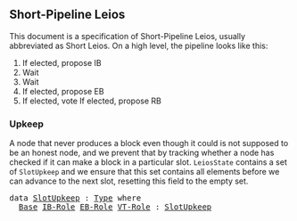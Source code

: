 ## Short-Pipeline Leios

<!--
<pre class="Agda"><a id="39" class="Symbol">{-#</a> <a id="43" class="Keyword">OPTIONS</a> <a id="51" class="Pragma">--safe</a> <a id="58" class="Symbol">#-}</a>
<a id="62" class="Keyword">open</a> <a id="67" class="Keyword">import</a> <a id="74" href="Leios.Prelude.html" class="Module">Leios.Prelude</a> <a id="88" class="Keyword">hiding</a> <a id="95" class="Symbol">(</a><a id="96" href="Function.Base.html#704" class="Function">id</a><a id="98" class="Symbol">)</a>
<a id="100" class="Keyword">open</a> <a id="105" class="Keyword">import</a> <a id="112" href="Leios.FFD.html" class="Module">Leios.FFD</a>
<a id="122" class="Keyword">open</a> <a id="127" class="Keyword">import</a> <a id="134" href="Leios.SpecStructure.html" class="Module">Leios.SpecStructure</a>
<a id="154" class="Keyword">open</a> <a id="159" class="Keyword">import</a> <a id="166" href="Data.Fin.Patterns.html" class="Module">Data.Fin.Patterns</a>
<a id="184" class="Keyword">open</a> <a id="189" class="Keyword">import</a> <a id="196" href="Class.ToBool.html" class="Module">Class.ToBool</a>

<a id="210" class="Keyword">open</a> <a id="215" class="Keyword">import</a> <a id="222" href="Tactic.Defaults.html" class="Module">Tactic.Defaults</a>
<a id="238" class="Keyword">open</a> <a id="243" class="Keyword">import</a> <a id="250" href="Tactic.Derive.DecEq.html" class="Module">Tactic.Derive.DecEq</a>

<a id="271" class="Keyword">module</a> <a id="278" href="Leios.Short.html" class="Module">Leios.Short</a> <a id="290" class="Symbol">(</a><a id="291" href="Leios.Short.html#291" class="Bound">⋯</a> <a id="293" class="Symbol">:</a> <a id="295" href="Leios.SpecStructure.html#286" class="Record">SpecStructure</a> <a id="309" class="Number">1</a><a id="310" class="Symbol">)</a>
  <a id="314" class="Symbol">(</a><a id="315" class="Keyword">let</a> <a id="319" class="Keyword">open</a> <a id="324" href="Leios.SpecStructure.html#286" class="Module">SpecStructure</a> <a id="338" href="Leios.Short.html#291" class="Bound">⋯</a> <a id="340" class="Keyword">renaming</a> <a id="349" class="Symbol">(</a><a id="350" href="Leios.Voting.html#203" class="Function">isVoteCertified</a> <a id="366" class="Symbol">to</a> <a id="369" class="Function">isVoteCertified&#39;</a><a id="385" class="Symbol">))</a> <a id="388" class="Keyword">where</a>
</pre>-->

This document is a specification of Short-Pipeline Leios, usually
abbreviated as Short Leios. On a high level, the pipeline looks like this:

1. If elected, propose IB
2. Wait
3. Wait
4. If elected, propose EB
5. If elected, vote
   If elected, propose RB

### Upkeep

A node that never produces a block even though it could is not
supposed to be an honest node, and we prevent that by tracking whether
a node has checked if it can make a block in a particular slot.
`LeiosState` contains a set of `SlotUpkeep` and we ensure that this
set contains all elements before we can advance to the next slot,
resetting this field to the empty set.

<pre class="Agda"><a id="1052" class="Keyword">data</a> <a id="SlotUpkeep"></a><a id="1057" href="Leios.Short.html#1057" class="Datatype">SlotUpkeep</a> <a id="1068" class="Symbol">:</a> <a id="1070" href="Agda.Primitive.html#388" class="Primitive">Type</a> <a id="1075" class="Keyword">where</a>
  <a id="SlotUpkeep.Base"></a><a id="1083" href="Leios.Short.html#1083" class="InductiveConstructor">Base</a> <a id="SlotUpkeep.IB-Role"></a><a id="1088" href="Leios.Short.html#1088" class="InductiveConstructor">IB-Role</a> <a id="SlotUpkeep.EB-Role"></a><a id="1096" href="Leios.Short.html#1096" class="InductiveConstructor">EB-Role</a> <a id="SlotUpkeep.VT-Role"></a><a id="1104" href="Leios.Short.html#1104" class="InductiveConstructor">VT-Role</a> <a id="1112" class="Symbol">:</a> <a id="1114" href="Leios.Short.html#1057" class="Datatype">SlotUpkeep</a>
</pre><!--
<pre class="Agda"><a id="1142" class="Keyword">unquoteDecl</a> <a id="DecEq-SlotUpkeep"></a><a id="1154" href="Leios.Short.html#1154" class="Function">DecEq-SlotUpkeep</a> <a id="1171" class="Symbol">=</a> <a id="1173" href="Tactic.Derive.DecEq.html#3512" class="Function">derive-DecEq</a> <a id="1186" class="Symbol">((</a><a id="1188" class="Keyword">quote</a> <a id="1194" href="Leios.Short.html#1057" class="Datatype">SlotUpkeep</a> <a id="1205" href="Agda.Builtin.Sigma.html#235" class="InductiveConstructor Operator">,</a> <a id="1207" href="Leios.Short.html#1154" class="Function">DecEq-SlotUpkeep</a><a id="1223" class="Symbol">)</a> <a id="1225" href="Agda.Builtin.List.html#199" class="InductiveConstructor Operator">∷</a> <a id="1227" href="Agda.Builtin.List.html#184" class="InductiveConstructor">[]</a><a id="1229" class="Symbol">)</a>

<a id="1232" class="Keyword">open</a> <a id="1237" class="Keyword">import</a> <a id="1244" href="Leios.Protocol.html" class="Module">Leios.Protocol</a> <a id="1259" class="Symbol">(</a><a id="1260" href="Leios.Short.html#291" class="Bound">⋯</a><a id="1261" class="Symbol">)</a> <a id="1263" href="Leios.Short.html#1057" class="Datatype">SlotUpkeep</a> <a id="1274" class="Keyword">public</a>
<a id="1281" class="Keyword">open</a> <a id="1286" href="Leios.Base.html#389" class="Module">BaseAbstract</a> <a id="1299" href="Leios.SpecStructure.html#835" class="Field">B&#39;</a> <a id="1302" class="Keyword">using</a> <a id="1308" class="Symbol">(</a><a id="1309" href="Leios.Base.html#424" class="Field">Cert</a><a id="1313" class="Symbol">;</a> <a id="1315" href="Leios.Base.html#490" class="Field">V-chkCerts</a><a id="1325" class="Symbol">;</a> <a id="1327" href="Leios.Base.html#444" class="Field">VTy</a><a id="1330" class="Symbol">;</a> <a id="1332" href="Leios.Base.html#463" class="Field">initSlot</a><a id="1340" class="Symbol">)</a>
<a id="1342" class="Keyword">open</a> <a id="1347" href="Leios.SpecStructure.html#1203" class="Module">FFD</a> <a id="1351" class="Keyword">hiding</a> <a id="1358" class="Symbol">(</a><a id="1359" href="Leios.FFD.html#562" class="Function Operator">_-⟦_/_⟧⇀_</a><a id="1368" class="Symbol">)</a>
<a id="1370" class="Keyword">open</a> <a id="1375" href="Leios.Blocks.html#4246" class="Module">GenFFD</a>
</pre><pre class="Agda"><a id="isVoteCertified"></a><a id="1394" href="Leios.Short.html#1394" class="Function">isVoteCertified</a> <a id="1410" class="Symbol">:</a> <a id="1412" href="Leios.Protocol.html#959" class="Record">LeiosState</a> <a id="1423" class="Symbol">→</a> <a id="1425" href="Leios.Blocks.html#2804" class="Function">EndorserBlock</a> <a id="1439" class="Symbol">→</a> <a id="1441" href="Agda.Primitive.html#388" class="Primitive">Type</a>
<a id="1446" href="Leios.Short.html#1394" class="Function">isVoteCertified</a> <a id="1462" href="Leios.Short.html#1462" class="Bound">s</a> <a id="1464" href="Leios.Short.html#1464" class="Bound">eb</a> <a id="1467" class="Symbol">=</a> <a id="1469" href="Leios.Short.html#369" class="Function">isVoteCertified&#39;</a> <a id="1486" class="Symbol">(</a><a id="1487" href="Leios.Protocol.html#1419" class="Field">LeiosState.votingState</a> <a id="1510" href="Leios.Short.html#1462" class="Bound">s</a><a id="1511" class="Symbol">)</a> <a id="1513" class="Symbol">(</a><a id="1514" href="Data.Fin.Patterns.html#399" class="InductiveConstructor">0F</a> <a id="1517" href="Agda.Builtin.Sigma.html#235" class="InductiveConstructor Operator">,</a> <a id="1519" href="Leios.Short.html#1464" class="Bound">eb</a><a id="1521" class="Symbol">)</a>
</pre><pre class="Agda"><a id="1535" class="Keyword">private</a> <a id="1543" class="Keyword">variable</a> <a id="1552" href="Leios.Short.html#1552" class="Generalizable">s</a> <a id="1554" href="Leios.Short.html#1554" class="Generalizable">s&#39;</a>   <a id="1559" class="Symbol">:</a> <a id="1561" href="Leios.Protocol.html#959" class="Record">LeiosState</a>
                 <a id="1589" href="Leios.Short.html#1589" class="Generalizable">ffds&#39;</a>  <a id="1596" class="Symbol">:</a> <a id="1598" href="Leios.FFD.html#508" class="Function">FFD.State</a>
                 <a id="1625" href="Leios.Short.html#1625" class="Generalizable">π</a>      <a id="1632" class="Symbol">:</a> <a id="1634" href="Leios.Abstract.html#245" class="Function">VrfPf</a>
                 <a id="1657" href="Leios.Short.html#1657" class="Generalizable">bs&#39;</a>    <a id="1664" class="Symbol">:</a> <a id="1666" href="Leios.Base.html#847" class="Function">B.State</a>
                 <a id="1691" href="Leios.Short.html#1691" class="Generalizable">ks</a> <a id="1694" href="Leios.Short.html#1694" class="Generalizable">ks&#39;</a> <a id="1698" class="Symbol">:</a> <a id="1700" href="Leios.KeyRegistration.html#453" class="Function">K.State</a>
                 <a id="1725" href="Leios.Short.html#1725" class="Generalizable">msgs</a>   <a id="1732" class="Symbol">:</a> <a id="1734" href="Agda.Builtin.List.html#147" class="Datatype">List</a> <a id="1739" class="Symbol">(</a><a id="1740" href="Leios.FFD.html#117" class="Field">FFDAbstract.Header</a> <a id="1759" href="Leios.Blocks.html#5294" class="Function">ffdAbstract</a> <a id="1771" href="Data.Sum.Base.html#625" class="Datatype Operator">⊎</a> <a id="1773" href="Leios.FFD.html#124" class="Field">FFDAbstract.Body</a> <a id="1790" href="Leios.Blocks.html#5294" class="Function">ffdAbstract</a><a id="1801" class="Symbol">)</a>
                 <a id="1820" href="Leios.Short.html#1820" class="Generalizable">eb</a>     <a id="1827" class="Symbol">:</a> <a id="1829" href="Leios.Blocks.html#2804" class="Function">EndorserBlock</a>
                 <a id="1860" href="Leios.Short.html#1860" class="Generalizable">rbs</a>    <a id="1867" class="Symbol">:</a> <a id="1869" href="Agda.Builtin.List.html#147" class="Datatype">List</a> <a id="1874" href="Leios.Base.html#316" class="Function">RankingBlock</a>
                 <a id="1904" href="Leios.Short.html#1904" class="Generalizable">txs</a>    <a id="1911" class="Symbol">:</a> <a id="1913" href="Agda.Builtin.List.html#147" class="Datatype">List</a> <a id="1918" href="Leios.Abstract.html#124" class="Function">Tx</a>
                 <a id="1938" href="Leios.Short.html#1938" class="Generalizable">V</a>      <a id="1945" class="Symbol">:</a> <a id="1947" href="Leios.Base.html#444" class="Function">VTy</a>
                 <a id="1968" href="Leios.Short.html#1968" class="Generalizable">SD</a>     <a id="1975" class="Symbol">:</a> <a id="1977" href="Leios.Base.html#266" class="Function">StakeDistr</a>
                 <a id="2005" href="Leios.Short.html#2005" class="Generalizable">pks</a>    <a id="2012" class="Symbol">:</a> <a id="2014" href="Agda.Builtin.List.html#147" class="Datatype">List</a> <a id="2019" href="Leios.VRF.html#480" class="Function">PubKey</a>
</pre>-->

### Block/Vote production rules

We now define the rules for block production given by the relation `_↝_`. These are split in two:

1. Positive rules, when we do need to create a block.
2. Negative rules, when we cannot create a block.

The purpose of the negative rules is to properly adjust the upkeep if
we cannot make a block.

Note that `_↝_`, starting with an empty upkeep can always make exactly
three steps corresponding to the three types of Leios specific blocks.

<pre class="Agda"><a id="2518" class="Keyword">data</a> <a id="_↝_"></a><a id="2523" href="Leios.Short.html#2523" class="Datatype Operator">_↝_</a> <a id="2527" class="Symbol">:</a> <a id="2529" href="Leios.Protocol.html#959" class="Record">LeiosState</a> <a id="2540" class="Symbol">→</a> <a id="2542" href="Leios.Protocol.html#959" class="Record">LeiosState</a> <a id="2553" class="Symbol">→</a> <a id="2555" href="Agda.Primitive.html#388" class="Primitive">Type</a> <a id="2560" class="Keyword">where</a>
</pre>#### Positive rules
<pre class="Agda">  <a id="_↝_.IB-Role"></a><a id="2600" href="Leios.Short.html#2600" class="InductiveConstructor">IB-Role</a> <a id="2608" class="Symbol">:</a> <a id="2610" class="Keyword">let</a> <a id="2614" class="Keyword">open</a> <a id="2619" href="Leios.Protocol.html#959" class="Module">LeiosState</a> <a id="2630" href="Leios.Short.html#1552" class="Generalizable">s</a> <a id="2632" class="Keyword">renaming</a> <a id="2641" class="Symbol">(</a><a id="2642" href="Leios.Protocol.html#1050" class="Field">FFDState</a> <a id="2651" class="Symbol">to</a> <a id="2654" class="Field">ffds</a><a id="2658" class="Symbol">)</a>
                <a id="2676" href="Leios.Short.html#2676" class="Bound">b</a> <a id="2678" class="Symbol">=</a> <a id="2680" href="Leios.Blocks.html#4449" class="InductiveConstructor">ibBody</a> <a id="2687" class="Symbol">(</a><a id="2688" class="Keyword">record</a> <a id="2695" class="Symbol">{</a> <a id="2697" href="Leios.Blocks.html#1083" class="Field">txs</a> <a id="2701" class="Symbol">=</a> <a id="2703" href="Leios.Protocol.html#1112" class="Function">ToPropose</a> <a id="2713" class="Symbol">})</a>
                <a id="2732" href="Leios.Short.html#2732" class="Bound">h</a> <a id="2734" class="Symbol">=</a> <a id="2736" href="Leios.Blocks.html#4318" class="InductiveConstructor">ibHeader</a> <a id="2745" class="Symbol">(</a><a id="2746" href="Leios.Blocks.html#1898" class="Function">mkIBHeader</a> <a id="2757" href="Leios.Protocol.html#1260" class="Function">slot</a> <a id="2762" href="Leios.SpecStructure.html#601" class="Field">id</a> <a id="2765" href="Leios.Short.html#1625" class="Generalizable">π</a> <a id="2767" href="Leios.SpecStructure.html#730" class="Field">sk-IB</a> <a id="2773" href="Leios.Protocol.html#1112" class="Function">ToPropose</a><a id="2782" class="Symbol">)</a>
          <a id="2794" class="Keyword">in</a>
          <a id="2807" href="Prelude.InferenceRules.html#56074" class="Function Operator">∙</a> <a id="2809" href="Leios.Protocol.html#2023" class="Function">needsUpkeep</a> <a id="2821" href="Leios.Short.html#1088" class="InductiveConstructor">IB-Role</a>
          <a id="2839" href="Prelude.InferenceRules.html#56005" class="Function Operator">∙</a> <a id="2841" href="Leios.VRF.html#814" class="Function">canProduceIB</a> <a id="2854" href="Leios.Protocol.html#1260" class="Function">slot</a> <a id="2859" href="Leios.SpecStructure.html#730" class="Field">sk-IB</a> <a id="2865" class="Symbol">(</a><a id="2866" href="Leios.Protocol.html#2995" class="Function">stake</a> <a id="2872" href="Leios.Short.html#1552" class="Generalizable">s</a><a id="2873" class="Symbol">)</a> <a id="2875" href="Leios.Short.html#1625" class="Generalizable">π</a>
          <a id="2887" href="Prelude.InferenceRules.html#56005" class="Function Operator">∙</a> <a id="2889" href="Leios.Short.html#2654" class="Function">ffds</a> <a id="2894" href="Leios.FFD.html#562" class="Function Operator">FFD.-⟦</a> <a id="2901" href="Leios.FFD.html#311" class="InductiveConstructor">Send</a> <a id="2906" href="Leios.Short.html#2732" class="Bound">h</a> <a id="2908" class="Symbol">(</a><a id="2909" href="Agda.Builtin.Maybe.html#173" class="InductiveConstructor">just</a> <a id="2914" href="Leios.Short.html#2676" class="Bound">b</a><a id="2915" class="Symbol">)</a> <a id="2917" href="Leios.FFD.html#562" class="Function Operator">/</a> <a id="2919" href="Leios.FFD.html#397" class="InductiveConstructor">SendRes</a> <a id="2927" href="Leios.FFD.html#562" class="Function Operator">⟧⇀</a> <a id="2930" href="Leios.Short.html#1589" class="Generalizable">ffds&#39;</a>
          <a id="2946" href="Prelude.InferenceRules.html#11315" class="Function Operator">─────────────────────────────────────────────────────────────────────────</a>
          <a id="3030" href="Leios.Short.html#1552" class="Generalizable">s</a> <a id="3032" href="Leios.Short.html#2523" class="Datatype Operator">↝</a> <a id="3034" href="Leios.Protocol.html#2208" class="Function">addUpkeep</a> <a id="3044" class="Keyword">record</a> <a id="3051" href="Leios.Short.html#1552" class="Generalizable">s</a> <a id="3053" class="Symbol">{</a> <a id="3055" href="Leios.Protocol.html#1050" class="Field">FFDState</a> <a id="3064" class="Symbol">=</a> <a id="3066" href="Leios.Short.html#1589" class="Generalizable">ffds&#39;</a> <a id="3072" class="Symbol">}</a> <a id="3074" href="Leios.Short.html#1088" class="InductiveConstructor">IB-Role</a>
</pre><pre class="Agda">  <a id="_↝_.EB-Role"></a><a id="3096" href="Leios.Short.html#3096" class="InductiveConstructor">EB-Role</a> <a id="3104" class="Symbol">:</a> <a id="3106" class="Keyword">let</a> <a id="3110" class="Keyword">open</a> <a id="3115" href="Leios.Protocol.html#959" class="Module">LeiosState</a> <a id="3126" href="Leios.Short.html#1552" class="Generalizable">s</a> <a id="3128" class="Keyword">renaming</a> <a id="3137" class="Symbol">(</a><a id="3138" href="Leios.Protocol.html#1050" class="Field">FFDState</a> <a id="3147" class="Symbol">to</a> <a id="3150" class="Field">ffds</a><a id="3154" class="Symbol">)</a>
                <a id="3172" href="Leios.Short.html#3172" class="Bound">LI</a> <a id="3175" class="Symbol">=</a> <a id="3177" href="abstract-set-theory.Prelude.html#1824" class="Function">map</a> <a id="3181" href="Leios.Blocks.html#2304" class="Function">getIBRef</a> <a id="3190" href="Function.Base.html#1974" class="Function Operator">$</a> <a id="3192" href="Leios.Prelude.html#1171" class="Function">filter</a> <a id="3199" class="Symbol">(</a><a id="3200" href="Leios.Blocks.html#527" class="Function Operator">_∈ᴮ</a> <a id="3204" href="Leios.Prelude.html#1001" class="Function">slice</a> <a id="3210" href="Leios.Abstract.html#628" class="Function">L</a> <a id="3212" href="Leios.Protocol.html#1260" class="Function">slot</a> <a id="3217" class="Number">3</a><a id="3218" class="Symbol">)</a> <a id="3220" href="Leios.Protocol.html#1142" class="Function">IBs</a>
                <a id="3240" href="Leios.Short.html#3240" class="Bound">h</a> <a id="3242" class="Symbol">=</a> <a id="3244" href="Leios.Blocks.html#3335" class="Function">mkEB</a> <a id="3249" href="Leios.Protocol.html#1260" class="Function">slot</a> <a id="3254" href="Leios.SpecStructure.html#601" class="Field">id</a> <a id="3257" href="Leios.Short.html#1625" class="Generalizable">π</a> <a id="3259" href="Leios.SpecStructure.html#736" class="Field">sk-EB</a> <a id="3265" href="Leios.Short.html#3172" class="Bound">LI</a> <a id="3268" href="Agda.Builtin.List.html#184" class="InductiveConstructor">[]</a>
          <a id="3281" class="Keyword">in</a>
          <a id="3294" href="Prelude.InferenceRules.html#56074" class="Function Operator">∙</a> <a id="3296" href="Leios.Protocol.html#2023" class="Function">needsUpkeep</a> <a id="3308" href="Leios.Short.html#1096" class="InductiveConstructor">EB-Role</a>
          <a id="3326" href="Prelude.InferenceRules.html#56005" class="Function Operator">∙</a> <a id="3328" href="Leios.VRF.html#1418" class="Function">canProduceEB</a> <a id="3341" href="Leios.Protocol.html#1260" class="Function">slot</a> <a id="3346" href="Leios.SpecStructure.html#736" class="Field">sk-EB</a> <a id="3352" class="Symbol">(</a><a id="3353" href="Leios.Protocol.html#2995" class="Function">stake</a> <a id="3359" href="Leios.Short.html#1552" class="Generalizable">s</a><a id="3360" class="Symbol">)</a> <a id="3362" href="Leios.Short.html#1625" class="Generalizable">π</a>
          <a id="3374" href="Prelude.InferenceRules.html#56005" class="Function Operator">∙</a> <a id="3376" href="Leios.Short.html#3150" class="Function">ffds</a> <a id="3381" href="Leios.FFD.html#562" class="Function Operator">FFD.-⟦</a> <a id="3388" href="Leios.FFD.html#311" class="InductiveConstructor">Send</a> <a id="3393" class="Symbol">(</a><a id="3394" href="Leios.Blocks.html#4351" class="InductiveConstructor">ebHeader</a> <a id="3403" href="Leios.Short.html#3240" class="Bound">h</a><a id="3404" class="Symbol">)</a> <a id="3406" href="Agda.Builtin.Maybe.html#194" class="InductiveConstructor">nothing</a> <a id="3414" href="Leios.FFD.html#562" class="Function Operator">/</a> <a id="3416" href="Leios.FFD.html#397" class="InductiveConstructor">SendRes</a> <a id="3424" href="Leios.FFD.html#562" class="Function Operator">⟧⇀</a> <a id="3427" href="Leios.Short.html#1589" class="Generalizable">ffds&#39;</a>
          <a id="3443" href="Prelude.InferenceRules.html#11315" class="Function Operator">─────────────────────────────────────────────────────────────────────────</a>
          <a id="3527" href="Leios.Short.html#1552" class="Generalizable">s</a> <a id="3529" href="Leios.Short.html#2523" class="Datatype Operator">↝</a> <a id="3531" href="Leios.Protocol.html#2208" class="Function">addUpkeep</a> <a id="3541" class="Keyword">record</a> <a id="3548" href="Leios.Short.html#1552" class="Generalizable">s</a> <a id="3550" class="Symbol">{</a> <a id="3552" href="Leios.Protocol.html#1050" class="Field">FFDState</a> <a id="3561" class="Symbol">=</a> <a id="3563" href="Leios.Short.html#1589" class="Generalizable">ffds&#39;</a> <a id="3569" class="Symbol">}</a> <a id="3571" href="Leios.Short.html#1096" class="InductiveConstructor">EB-Role</a>
</pre><pre class="Agda">  <a id="_↝_.VT-Role"></a><a id="3593" href="Leios.Short.html#3593" class="InductiveConstructor">VT-Role</a> <a id="3601" class="Symbol">:</a> <a id="3603" class="Keyword">let</a> <a id="3607" class="Keyword">open</a> <a id="3612" href="Leios.Protocol.html#959" class="Module">LeiosState</a> <a id="3623" href="Leios.Short.html#1552" class="Generalizable">s</a> <a id="3625" class="Keyword">renaming</a> <a id="3634" class="Symbol">(</a><a id="3635" href="Leios.Protocol.html#1050" class="Field">FFDState</a> <a id="3644" class="Symbol">to</a> <a id="3647" class="Field">ffds</a><a id="3651" class="Symbol">)</a>
                <a id="3669" href="Leios.Short.html#3669" class="Bound">EBs&#39;</a> <a id="3674" class="Symbol">=</a> <a id="3676" href="Leios.Prelude.html#1171" class="Function">filter</a> <a id="3683" class="Symbol">(</a><a id="3684" href="Leios.Protocol.html#6510" class="Function">allIBRefsKnown</a> <a id="3699" href="Leios.Short.html#1552" class="Generalizable">s</a><a id="3700" class="Symbol">)</a> <a id="3702" href="Function.Base.html#1974" class="Function Operator">$</a> <a id="3704" href="Leios.Prelude.html#1171" class="Function">filter</a> <a id="3711" class="Symbol">(</a><a id="3712" href="Leios.Blocks.html#527" class="Function Operator">_∈ᴮ</a> <a id="3716" href="Leios.Prelude.html#1001" class="Function">slice</a> <a id="3722" href="Leios.Abstract.html#628" class="Function">L</a> <a id="3724" href="Leios.Protocol.html#1260" class="Function">slot</a> <a id="3729" class="Number">1</a><a id="3730" class="Symbol">)</a> <a id="3732" href="Leios.Protocol.html#1180" class="Function">EBs</a>
                <a id="3752" href="Leios.Short.html#3752" class="Bound">votes</a> <a id="3758" class="Symbol">=</a> <a id="3760" href="abstract-set-theory.Prelude.html#1824" class="Function">map</a> <a id="3764" class="Symbol">(</a><a id="3765" href="Leios.Abstract.html#504" class="Function">vote</a> <a id="3770" href="Leios.SpecStructure.html#742" class="Field">sk-VT</a> <a id="3776" href="Function.Base.html#1115" class="Function Operator">∘</a> <a id="3778" href="Class.Hashable.html#167" class="Field">hash</a><a id="3782" class="Symbol">)</a> <a id="3784" href="Leios.Short.html#3669" class="Bound">EBs&#39;</a>
          <a id="3799" class="Keyword">in</a>
          <a id="3812" href="Prelude.InferenceRules.html#56074" class="Function Operator">∙</a> <a id="3814" href="Leios.Protocol.html#2023" class="Function">needsUpkeep</a> <a id="3826" href="Leios.Short.html#1104" class="InductiveConstructor">VT-Role</a>
          <a id="3844" href="Prelude.InferenceRules.html#56005" class="Function Operator">∙</a> <a id="3846" href="Leios.VRF.html#2022" class="Function">canProduceV</a> <a id="3858" href="Leios.Protocol.html#1260" class="Function">slot</a> <a id="3863" href="Leios.SpecStructure.html#742" class="Field">sk-VT</a> <a id="3869" class="Symbol">(</a><a id="3870" href="Leios.Protocol.html#2995" class="Function">stake</a> <a id="3876" href="Leios.Short.html#1552" class="Generalizable">s</a><a id="3877" class="Symbol">)</a>
          <a id="3889" href="Prelude.InferenceRules.html#56005" class="Function Operator">∙</a> <a id="3891" href="Leios.Short.html#3647" class="Function">ffds</a> <a id="3896" href="Leios.FFD.html#562" class="Function Operator">FFD.-⟦</a> <a id="3903" href="Leios.FFD.html#311" class="InductiveConstructor">Send</a> <a id="3908" class="Symbol">(</a><a id="3909" href="Leios.Blocks.html#4389" class="InductiveConstructor">vtHeader</a> <a id="3918" href="Leios.Short.html#3752" class="Bound">votes</a><a id="3923" class="Symbol">)</a> <a id="3925" href="Agda.Builtin.Maybe.html#194" class="InductiveConstructor">nothing</a> <a id="3933" href="Leios.FFD.html#562" class="Function Operator">/</a> <a id="3935" href="Leios.FFD.html#397" class="InductiveConstructor">SendRes</a> <a id="3943" href="Leios.FFD.html#562" class="Function Operator">⟧⇀</a> <a id="3946" href="Leios.Short.html#1589" class="Generalizable">ffds&#39;</a>
          <a id="3962" href="Prelude.InferenceRules.html#11315" class="Function Operator">─────────────────────────────────────────────────────────────────────────</a>
          <a id="4046" href="Leios.Short.html#1552" class="Generalizable">s</a> <a id="4048" href="Leios.Short.html#2523" class="Datatype Operator">↝</a> <a id="4050" href="Leios.Protocol.html#2208" class="Function">addUpkeep</a> <a id="4060" class="Keyword">record</a> <a id="4067" href="Leios.Short.html#1552" class="Generalizable">s</a> <a id="4069" class="Symbol">{</a> <a id="4071" href="Leios.Protocol.html#1050" class="Field">FFDState</a> <a id="4080" class="Symbol">=</a> <a id="4082" href="Leios.Short.html#1589" class="Generalizable">ffds&#39;</a> <a id="4088" class="Symbol">}</a> <a id="4090" href="Leios.Short.html#1104" class="InductiveConstructor">VT-Role</a>
</pre>#### Negative rules
<pre class="Agda">  <a id="_↝_.No-IB-Role"></a><a id="4132" href="Leios.Short.html#4132" class="InductiveConstructor">No-IB-Role</a> <a id="4143" class="Symbol">:</a> <a id="4145" class="Keyword">let</a> <a id="4149" class="Keyword">open</a> <a id="4154" href="Leios.Protocol.html#959" class="Module">LeiosState</a> <a id="4165" href="Leios.Short.html#1552" class="Generalizable">s</a> <a id="4167" class="Keyword">in</a>
             <a id="4183" href="Prelude.InferenceRules.html#56074" class="Function Operator">∙</a> <a id="4185" href="Leios.Protocol.html#2023" class="Function">needsUpkeep</a> <a id="4197" href="Leios.Short.html#1088" class="InductiveConstructor">IB-Role</a>
             <a id="4218" href="Prelude.InferenceRules.html#56005" class="Function Operator">∙</a> <a id="4220" class="Symbol">(∀</a> <a id="4223" href="Leios.Short.html#4223" class="Bound">π</a> <a id="4225" class="Symbol">→</a> <a id="4227" href="Relation.Nullary.Negation.Core.html#658" class="Function Operator">¬</a> <a id="4229" href="Leios.VRF.html#814" class="Function">canProduceIB</a> <a id="4242" href="Leios.Protocol.html#1260" class="Function">slot</a> <a id="4247" href="Leios.SpecStructure.html#730" class="Field">sk-IB</a> <a id="4253" class="Symbol">(</a><a id="4254" href="Leios.Protocol.html#2995" class="Function">stake</a> <a id="4260" href="Leios.Short.html#1552" class="Generalizable">s</a><a id="4261" class="Symbol">)</a> <a id="4263" href="Leios.Short.html#4223" class="Bound">π</a><a id="4264" class="Symbol">)</a>
             <a id="4279" href="Prelude.InferenceRules.html#13121" class="Function Operator">─────────────────────────────────────────────</a>
             <a id="4338" href="Leios.Short.html#1552" class="Generalizable">s</a> <a id="4340" href="Leios.Short.html#2523" class="Datatype Operator">↝</a> <a id="4342" href="Leios.Protocol.html#2208" class="Function">addUpkeep</a> <a id="4352" href="Leios.Short.html#1552" class="Generalizable">s</a> <a id="4354" href="Leios.Short.html#1088" class="InductiveConstructor">IB-Role</a>
</pre><pre class="Agda">  <a id="_↝_.No-EB-Role"></a><a id="4376" href="Leios.Short.html#4376" class="InductiveConstructor">No-EB-Role</a> <a id="4387" class="Symbol">:</a> <a id="4389" class="Keyword">let</a> <a id="4393" class="Keyword">open</a> <a id="4398" href="Leios.Protocol.html#959" class="Module">LeiosState</a> <a id="4409" href="Leios.Short.html#1552" class="Generalizable">s</a> <a id="4411" class="Keyword">in</a>
             <a id="4427" href="Prelude.InferenceRules.html#56074" class="Function Operator">∙</a> <a id="4429" href="Leios.Protocol.html#2023" class="Function">needsUpkeep</a> <a id="4441" href="Leios.Short.html#1096" class="InductiveConstructor">EB-Role</a>
             <a id="4462" href="Prelude.InferenceRules.html#56005" class="Function Operator">∙</a> <a id="4464" class="Symbol">(∀</a> <a id="4467" href="Leios.Short.html#4467" class="Bound">π</a> <a id="4469" class="Symbol">→</a> <a id="4471" href="Relation.Nullary.Negation.Core.html#658" class="Function Operator">¬</a> <a id="4473" href="Leios.VRF.html#1418" class="Function">canProduceEB</a> <a id="4486" href="Leios.Protocol.html#1260" class="Function">slot</a> <a id="4491" href="Leios.SpecStructure.html#736" class="Field">sk-EB</a> <a id="4497" class="Symbol">(</a><a id="4498" href="Leios.Protocol.html#2995" class="Function">stake</a> <a id="4504" href="Leios.Short.html#1552" class="Generalizable">s</a><a id="4505" class="Symbol">)</a> <a id="4507" href="Leios.Short.html#4467" class="Bound">π</a><a id="4508" class="Symbol">)</a>
             <a id="4523" href="Prelude.InferenceRules.html#13121" class="Function Operator">─────────────────────────────────────────────</a>
             <a id="4582" href="Leios.Short.html#1552" class="Generalizable">s</a> <a id="4584" href="Leios.Short.html#2523" class="Datatype Operator">↝</a> <a id="4586" href="Leios.Protocol.html#2208" class="Function">addUpkeep</a> <a id="4596" href="Leios.Short.html#1552" class="Generalizable">s</a> <a id="4598" href="Leios.Short.html#1096" class="InductiveConstructor">EB-Role</a>
</pre><pre class="Agda">  <a id="_↝_.No-VT-Role"></a><a id="4620" href="Leios.Short.html#4620" class="InductiveConstructor">No-VT-Role</a> <a id="4631" class="Symbol">:</a> <a id="4633" class="Keyword">let</a> <a id="4637" class="Keyword">open</a> <a id="4642" href="Leios.Protocol.html#959" class="Module">LeiosState</a> <a id="4653" href="Leios.Short.html#1552" class="Generalizable">s</a> <a id="4655" class="Keyword">in</a>
             <a id="4671" href="Prelude.InferenceRules.html#56074" class="Function Operator">∙</a> <a id="4673" href="Leios.Protocol.html#2023" class="Function">needsUpkeep</a> <a id="4685" href="Leios.Short.html#1104" class="InductiveConstructor">VT-Role</a>
             <a id="4706" href="Prelude.InferenceRules.html#56005" class="Function Operator">∙</a> <a id="4708" href="Relation.Nullary.Negation.Core.html#658" class="Function Operator">¬</a> <a id="4710" href="Leios.VRF.html#2022" class="Function">canProduceV</a> <a id="4722" href="Leios.Protocol.html#1260" class="Function">slot</a> <a id="4727" href="Leios.SpecStructure.html#742" class="Field">sk-VT</a> <a id="4733" class="Symbol">(</a><a id="4734" href="Leios.Protocol.html#2995" class="Function">stake</a> <a id="4740" href="Leios.Short.html#1552" class="Generalizable">s</a><a id="4741" class="Symbol">)</a>
             <a id="4756" href="Prelude.InferenceRules.html#13121" class="Function Operator">─────────────────────────────────────────────</a>
             <a id="4815" href="Leios.Short.html#1552" class="Generalizable">s</a> <a id="4817" href="Leios.Short.html#2523" class="Datatype Operator">↝</a> <a id="4819" href="Leios.Protocol.html#2208" class="Function">addUpkeep</a> <a id="4829" href="Leios.Short.html#1552" class="Generalizable">s</a> <a id="4831" href="Leios.Short.html#1104" class="InductiveConstructor">VT-Role</a>
</pre>### Uniform short-pipeline
<pre class="Agda"><a id="stage"></a><a id="4878" href="Leios.Short.html#4878" class="Function">stage</a> <a id="4884" class="Symbol">:</a> <a id="4886" href="Agda.Builtin.Nat.html#203" class="Datatype">ℕ</a> <a id="4888" class="Symbol">→</a> <a id="4890" class="Symbol">⦃</a> <a id="4892" href="Leios.Short.html#4892" class="Bound">_</a> <a id="4894" class="Symbol">:</a> <a id="4896" href="Data.Nat.Base.html#3260" class="Record">NonZero</a> <a id="4904" href="Leios.Abstract.html#628" class="Function">L</a> <a id="4906" class="Symbol">⦄</a> <a id="4908" class="Symbol">→</a> <a id="4910" href="Agda.Builtin.Nat.html#203" class="Datatype">ℕ</a>
<a id="4912" href="Leios.Short.html#4878" class="Function">stage</a> <a id="4918" href="Leios.Short.html#4918" class="Bound">s</a> <a id="4920" class="Symbol">=</a> <a id="4922" href="Leios.Short.html#4918" class="Bound">s</a> <a id="4924" href="Data.Nat.Base.html#7096" class="Function Operator">/</a> <a id="4926" href="Leios.Abstract.html#628" class="Function">L</a>

<a id="beginningOfStage"></a><a id="4929" href="Leios.Short.html#4929" class="Function">beginningOfStage</a> <a id="4946" class="Symbol">:</a> <a id="4948" href="Agda.Builtin.Nat.html#203" class="Datatype">ℕ</a> <a id="4950" class="Symbol">→</a> <a id="4952" href="Agda.Primitive.html#388" class="Primitive">Type</a>
<a id="4957" href="Leios.Short.html#4929" class="Function">beginningOfStage</a> <a id="4974" href="Leios.Short.html#4974" class="Bound">s</a> <a id="4976" class="Symbol">=</a> <a id="4978" href="Leios.Short.html#4878" class="Function">stage</a> <a id="4984" href="Leios.Short.html#4974" class="Bound">s</a> <a id="4986" href="Agda.Builtin.Nat.html#539" class="Primitive Operator">*</a> <a id="4988" href="Leios.Abstract.html#628" class="Function">L</a> <a id="4990" href="Agda.Builtin.Equality.html#150" class="Datatype Operator">≡</a> <a id="4992" href="Leios.Short.html#4974" class="Bound">s</a>

<a id="allDone"></a><a id="4995" href="Leios.Short.html#4995" class="Function">allDone</a> <a id="5003" class="Symbol">:</a> <a id="5005" href="Leios.Protocol.html#959" class="Record">LeiosState</a> <a id="5016" class="Symbol">→</a> <a id="5018" href="Agda.Primitive.html#388" class="Primitive">Type</a>
<a id="5023" href="Leios.Short.html#4995" class="Function">allDone</a> <a id="5031" href="Leios.Short.html#5031" class="Bound">s</a> <a id="5033" class="Symbol">=</a>
  <a id="5037" class="Keyword">let</a> <a id="5041" class="Keyword">open</a> <a id="5046" href="Leios.Protocol.html#959" class="Module">LeiosState</a> <a id="5057" href="Leios.Short.html#5031" class="Bound">s</a>
  <a id="5061" class="Keyword">in</a>   <a id="5066" class="Symbol">(</a><a id="5067" href="Leios.Short.html#4929" class="Function">beginningOfStage</a> <a id="5084" href="Leios.Protocol.html#1260" class="Field">slot</a> <a id="5089" href="Data.Product.Base.html#1618" class="Function Operator">×</a> <a id="5091" href="Leios.Protocol.html#1354" class="Field">Upkeep</a> <a id="5098" href="Axiom.Set.html#2587" class="Function Operator">≡ᵉ</a> <a id="5101" href="Axiom.Set.html#5718" class="Function">fromList</a> <a id="5110" class="Symbol">(</a><a id="5111" href="Leios.Short.html#1088" class="InductiveConstructor">IB-Role</a> <a id="5119" href="Agda.Builtin.List.html#199" class="InductiveConstructor Operator">∷</a> <a id="5121" href="Leios.Short.html#1096" class="InductiveConstructor">EB-Role</a> <a id="5129" href="Agda.Builtin.List.html#199" class="InductiveConstructor Operator">∷</a> <a id="5131" href="Leios.Short.html#1104" class="InductiveConstructor">VT-Role</a> <a id="5139" href="Agda.Builtin.List.html#199" class="InductiveConstructor Operator">∷</a> <a id="5141" href="Leios.Short.html#1083" class="InductiveConstructor">Base</a> <a id="5146" href="Agda.Builtin.List.html#199" class="InductiveConstructor Operator">∷</a> <a id="5148" href="Agda.Builtin.List.html#184" class="InductiveConstructor">[]</a><a id="5150" class="Symbol">))</a>
   <a id="5156" href="Data.Sum.Base.html#625" class="Datatype Operator">⊎</a> <a id="5158" class="Symbol">(</a><a id="5159" href="Relation.Nullary.Negation.Core.html#658" class="Function Operator">¬</a> <a id="5161" href="Leios.Short.html#4929" class="Function">beginningOfStage</a> <a id="5178" href="Leios.Protocol.html#1260" class="Field">slot</a> <a id="5183" href="Data.Product.Base.html#1618" class="Function Operator">×</a> <a id="5185" href="Leios.Protocol.html#1354" class="Field">Upkeep</a> <a id="5192" href="Axiom.Set.html#2587" class="Function Operator">≡ᵉ</a> <a id="5195" href="Axiom.Set.html#5718" class="Function">fromList</a> <a id="5204" class="Symbol">(</a><a id="5205" href="Leios.Short.html#1088" class="InductiveConstructor">IB-Role</a> <a id="5213" href="Agda.Builtin.List.html#199" class="InductiveConstructor Operator">∷</a> <a id="5215" href="Leios.Short.html#1104" class="InductiveConstructor">VT-Role</a> <a id="5223" href="Agda.Builtin.List.html#199" class="InductiveConstructor Operator">∷</a> <a id="5225" href="Leios.Short.html#1083" class="InductiveConstructor">Base</a> <a id="5230" href="Agda.Builtin.List.html#199" class="InductiveConstructor Operator">∷</a> <a id="5232" href="Agda.Builtin.List.html#184" class="InductiveConstructor">[]</a><a id="5234" class="Symbol">))</a>

<a id="5238" class="Keyword">data</a> <a id="_-⟦_/_⟧⇀_"></a><a id="5243" href="Leios.Short.html#5243" class="Datatype Operator">_-⟦_/_⟧⇀_</a> <a id="5253" class="Symbol">:</a> <a id="5255" href="Agda.Builtin.Maybe.html#135" class="Datatype">Maybe</a> <a id="5261" href="Leios.Protocol.html#959" class="Record">LeiosState</a> <a id="5272" class="Symbol">→</a> <a id="5274" href="Leios.Protocol.html#708" class="Datatype">LeiosInput</a> <a id="5285" class="Symbol">→</a> <a id="5287" href="Leios.Protocol.html#866" class="Datatype">LeiosOutput</a> <a id="5299" class="Symbol">→</a> <a id="5301" href="Leios.Protocol.html#959" class="Record">LeiosState</a> <a id="5312" class="Symbol">→</a> <a id="5314" href="Agda.Primitive.html#388" class="Primitive">Type</a> <a id="5319" class="Keyword">where</a>
</pre>#### Initialization
<pre class="Agda">  <a id="_-⟦_/_⟧⇀_.Init"></a><a id="5359" href="Leios.Short.html#5359" class="InductiveConstructor">Init</a> <a id="5364" class="Symbol">:</a>
       <a id="5373" href="Prelude.InferenceRules.html#56074" class="Function Operator">∙</a> <a id="5375" href="Leios.Short.html#1691" class="Generalizable">ks</a> <a id="5378" href="Leios.KeyRegistration.html#476" class="Function Operator">K.-⟦</a> <a id="5383" href="Leios.KeyRegistration.html#302" class="InductiveConstructor">K.INIT</a> <a id="5390" href="Leios.SpecStructure.html#766" class="Field">pk-IB</a> <a id="5396" href="Leios.SpecStructure.html#772" class="Field">pk-EB</a> <a id="5402" href="Leios.SpecStructure.html#778" class="Field">pk-VT</a> <a id="5408" href="Leios.KeyRegistration.html#476" class="Function Operator">/</a> <a id="5410" href="Leios.KeyRegistration.html#374" class="InductiveConstructor">K.PUBKEYS</a> <a id="5420" href="Leios.Short.html#2005" class="Generalizable">pks</a> <a id="5424" href="Leios.KeyRegistration.html#476" class="Function Operator">⟧⇀</a> <a id="5427" href="Leios.Short.html#1694" class="Generalizable">ks&#39;</a>
       <a id="5438" href="Prelude.InferenceRules.html#56005" class="Function Operator">∙</a> <a id="5440" href="Leios.SpecStructure.html#904" class="Field">initBaseState</a> <a id="5454" href="Leios.Base.html#870" class="Function Operator">B.-⟦</a> <a id="5459" href="Leios.Base.html#576" class="InductiveConstructor">B.INIT</a> <a id="5466" class="Symbol">(</a><a id="5467" href="Leios.Base.html#490" class="Function">V-chkCerts</a> <a id="5478" href="Leios.Short.html#2005" class="Generalizable">pks</a><a id="5481" class="Symbol">)</a> <a id="5483" href="Leios.Base.html#870" class="Function Operator">/</a> <a id="5485" href="Leios.Base.html#710" class="InductiveConstructor">B.STAKE</a> <a id="5493" href="Leios.Short.html#1968" class="Generalizable">SD</a> <a id="5496" href="Leios.Base.html#870" class="Function Operator">⟧⇀</a> <a id="5499" href="Leios.Short.html#1657" class="Generalizable">bs&#39;</a>
       <a id="5510" href="Prelude.InferenceRules.html#11981" class="Function Operator">────────────────────────────────────────────────────────────────</a>
       <a id="5582" href="Agda.Builtin.Maybe.html#194" class="InductiveConstructor">nothing</a> <a id="5590" href="Leios.Short.html#5243" class="Datatype Operator">-⟦</a> <a id="5593" href="Leios.Protocol.html#734" class="InductiveConstructor">INIT</a> <a id="5598" href="Leios.Short.html#1938" class="Generalizable">V</a> <a id="5600" href="Leios.Short.html#5243" class="Datatype Operator">/</a> <a id="5602" href="Leios.Protocol.html#928" class="InductiveConstructor">EMPTY</a> <a id="5608" href="Leios.Short.html#5243" class="Datatype Operator">⟧⇀</a> <a id="5611" href="Leios.Protocol.html#2378" class="Function">initLeiosState</a> <a id="5626" href="Leios.Short.html#1938" class="Generalizable">V</a> <a id="5628" href="Leios.Short.html#1968" class="Generalizable">SD</a> <a id="5631" href="Leios.Short.html#1657" class="Generalizable">bs&#39;</a> <a id="5635" href="Leios.Short.html#2005" class="Generalizable">pks</a>
</pre>#### Network and Ledger
<pre class="Agda">  <a id="_-⟦_/_⟧⇀_.Slot"></a><a id="5677" href="Leios.Short.html#5677" class="InductiveConstructor">Slot</a> <a id="5682" class="Symbol">:</a> <a id="5684" class="Keyword">let</a> <a id="5688" class="Keyword">open</a> <a id="5693" href="Leios.Protocol.html#959" class="Module">LeiosState</a> <a id="5704" href="Leios.Short.html#1552" class="Generalizable">s</a> <a id="5706" class="Keyword">renaming</a> <a id="5715" class="Symbol">(</a><a id="5716" href="Leios.Protocol.html#1050" class="Field">FFDState</a> <a id="5725" class="Symbol">to</a> <a id="5728" class="Field">ffds</a><a id="5732" class="Symbol">;</a> <a id="5734" href="Leios.Protocol.html#1389" class="Field">BaseState</a> <a id="5744" class="Symbol">to</a> <a id="5747" class="Field">bs</a><a id="5749" class="Symbol">)</a> <a id="5751" class="Keyword">in</a>
       <a id="5761" href="Prelude.InferenceRules.html#56074" class="Function Operator">∙</a> <a id="5763" href="Leios.Short.html#4995" class="Function">allDone</a> <a id="5771" href="Leios.Short.html#1552" class="Generalizable">s</a>
       <a id="5780" href="Prelude.InferenceRules.html#56005" class="Function Operator">∙</a> <a id="5782" href="Leios.Short.html#5747" class="Function">bs</a> <a id="5785" href="Leios.Base.html#870" class="Function Operator">B.-⟦</a> <a id="5790" href="Leios.Base.html#661" class="InductiveConstructor">B.FTCH-LDG</a> <a id="5801" href="Leios.Base.html#870" class="Function Operator">/</a> <a id="5803" href="Leios.Base.html#761" class="InductiveConstructor">B.BASE-LDG</a> <a id="5814" href="Leios.Short.html#1860" class="Generalizable">rbs</a> <a id="5818" href="Leios.Base.html#870" class="Function Operator">⟧⇀</a> <a id="5821" href="Leios.Short.html#1657" class="Generalizable">bs&#39;</a>
       <a id="5832" href="Prelude.InferenceRules.html#56005" class="Function Operator">∙</a> <a id="5834" href="Leios.Short.html#5728" class="Function">ffds</a> <a id="5839" href="Leios.FFD.html#562" class="Function Operator">FFD.-⟦</a> <a id="5846" href="Leios.FFD.html#351" class="InductiveConstructor">Fetch</a> <a id="5852" href="Leios.FFD.html#562" class="Function Operator">/</a> <a id="5854" href="Leios.FFD.html#419" class="InductiveConstructor">FetchRes</a> <a id="5863" href="Leios.Short.html#1725" class="Generalizable">msgs</a> <a id="5868" href="Leios.FFD.html#562" class="Function Operator">⟧⇀</a> <a id="5871" href="Leios.Short.html#1589" class="Generalizable">ffds&#39;</a>
       <a id="5884" href="Prelude.InferenceRules.html#11470" class="Function Operator">───────────────────────────────────────────────────────────────────────</a>
       <a id="5963" href="Agda.Builtin.Maybe.html#173" class="InductiveConstructor">just</a> <a id="5968" href="Leios.Short.html#1552" class="Generalizable">s</a> <a id="5970" href="Leios.Short.html#5243" class="Datatype Operator">-⟦</a> <a id="5973" href="Leios.Protocol.html#814" class="InductiveConstructor">SLOT</a> <a id="5978" href="Leios.Short.html#5243" class="Datatype Operator">/</a> <a id="5980" href="Leios.Protocol.html#928" class="InductiveConstructor">EMPTY</a> <a id="5986" href="Leios.Short.html#5243" class="Datatype Operator">⟧⇀</a> <a id="5989" class="Keyword">record</a> <a id="5996" href="Leios.Short.html#1552" class="Generalizable">s</a>
           <a id="6009" class="Symbol">{</a> <a id="6011" href="Leios.Protocol.html#1050" class="Field">FFDState</a>  <a id="6021" class="Symbol">=</a> <a id="6023" href="Leios.Short.html#1589" class="Generalizable">ffds&#39;</a>
           <a id="6040" class="Symbol">;</a> <a id="6042" href="Leios.Protocol.html#1389" class="Field">BaseState</a> <a id="6052" class="Symbol">=</a> <a id="6054" href="Leios.Short.html#1657" class="Generalizable">bs&#39;</a>
           <a id="6069" class="Symbol">;</a> <a id="6071" href="Leios.Protocol.html#1082" class="Field">Ledger</a>    <a id="6081" class="Symbol">=</a> <a id="6083" href="Leios.Protocol.html#1896" class="Function">constructLedger</a> <a id="6099" href="Leios.Short.html#1860" class="Generalizable">rbs</a>
           <a id="6114" class="Symbol">;</a> <a id="6116" href="Leios.Protocol.html#1260" class="Field">slot</a>      <a id="6126" class="Symbol">=</a> <a id="6128" href="Agda.Builtin.Nat.html#234" class="InductiveConstructor">suc</a> <a id="6132" href="Leios.Protocol.html#1260" class="Function">slot</a>
           <a id="6148" class="Symbol">;</a> <a id="6150" href="Leios.Protocol.html#1354" class="Field">Upkeep</a>    <a id="6160" class="Symbol">=</a> <a id="6162" href="Class.HasEmptySet.html#287" class="Field">∅</a>
           <a id="6175" class="Symbol">}</a> <a id="6177" href="Leios.Protocol.html#7915" class="Function Operator">↑</a> <a id="6179" href="Data.List.Base.html#10687" class="Function">L.filter</a> <a id="6188" class="Symbol">(</a><a id="6189" href="Leios.Protocol.html#6253" class="Function">isValid?</a> <a id="6198" href="Leios.Short.html#1552" class="Generalizable">s</a><a id="6199" class="Symbol">)</a> <a id="6201" href="Leios.Short.html#1725" class="Generalizable">msgs</a>
</pre><pre class="Agda">  <a id="_-⟦_/_⟧⇀_.Ftch"></a><a id="6220" href="Leios.Short.html#6220" class="InductiveConstructor">Ftch</a> <a id="6225" class="Symbol">:</a>
       <a id="6234" href="Prelude.InferenceRules.html#42426" class="Function Operator">────────────────────────────────────────────────────────</a>
       <a id="6298" href="Agda.Builtin.Maybe.html#173" class="InductiveConstructor">just</a> <a id="6303" href="Leios.Short.html#1552" class="Generalizable">s</a> <a id="6305" href="Leios.Short.html#5243" class="Datatype Operator">-⟦</a> <a id="6308" href="Leios.Protocol.html#838" class="InductiveConstructor">FTCH-LDG</a> <a id="6317" href="Leios.Short.html#5243" class="Datatype Operator">/</a> <a id="6319" href="Leios.Protocol.html#893" class="InductiveConstructor">FTCH-LDG</a> <a id="6328" class="Symbol">(</a><a id="6329" href="Leios.Protocol.html#1082" class="Field">LeiosState.Ledger</a> <a id="6347" href="Leios.Short.html#1552" class="Generalizable">s</a><a id="6348" class="Symbol">)</a> <a id="6350" href="Leios.Short.html#5243" class="Datatype Operator">⟧⇀</a> <a id="6353" href="Leios.Short.html#1552" class="Generalizable">s</a>
</pre>#### Base chain

Note: Submitted data to the base chain is only taken into account
      if the party submitting is the block producer on the base chain
      for the given slot
<pre class="Agda">  <a id="_-⟦_/_⟧⇀_.Base₁"></a><a id="6547" href="Leios.Short.html#6547" class="InductiveConstructor">Base₁</a>   <a id="6555" class="Symbol">:</a>
          <a id="6567" href="Prelude.InferenceRules.html#41139" class="Function Operator">───────────────────────────────────────────────────────────────────</a>
          <a id="6645" href="Agda.Builtin.Maybe.html#173" class="InductiveConstructor">just</a> <a id="6650" href="Leios.Short.html#1552" class="Generalizable">s</a> <a id="6652" href="Leios.Short.html#5243" class="Datatype Operator">-⟦</a> <a id="6655" href="Leios.Protocol.html#764" class="InductiveConstructor">SUBMIT</a> <a id="6662" class="Symbol">(</a><a id="6663" href="Data.Sum.Base.html#700" class="InductiveConstructor">inj₂</a> <a id="6668" href="Leios.Short.html#1904" class="Generalizable">txs</a><a id="6671" class="Symbol">)</a> <a id="6673" href="Leios.Short.html#5243" class="Datatype Operator">/</a> <a id="6675" href="Leios.Protocol.html#928" class="InductiveConstructor">EMPTY</a> <a id="6681" href="Leios.Short.html#5243" class="Datatype Operator">⟧⇀</a> <a id="6684" class="Keyword">record</a> <a id="6691" href="Leios.Short.html#1552" class="Generalizable">s</a> <a id="6693" class="Symbol">{</a> <a id="6695" href="Leios.Protocol.html#1112" class="Field">ToPropose</a> <a id="6705" class="Symbol">=</a> <a id="6707" href="Leios.Short.html#1904" class="Generalizable">txs</a> <a id="6711" class="Symbol">}</a>
</pre><pre class="Agda">  <a id="_-⟦_/_⟧⇀_.Base₂a"></a><a id="6727" href="Leios.Short.html#6727" class="InductiveConstructor">Base₂a</a>  <a id="6735" class="Symbol">:</a> <a id="6737" class="Keyword">let</a> <a id="6741" class="Keyword">open</a> <a id="6746" href="Leios.Protocol.html#959" class="Module">LeiosState</a> <a id="6757" href="Leios.Short.html#1552" class="Generalizable">s</a> <a id="6759" class="Keyword">renaming</a> <a id="6768" class="Symbol">(</a><a id="6769" href="Leios.Protocol.html#1389" class="Field">BaseState</a> <a id="6779" class="Symbol">to</a> <a id="6782" class="Field">bs</a><a id="6784" class="Symbol">)</a> <a id="6786" class="Keyword">in</a>
          <a id="6799" href="Prelude.InferenceRules.html#56074" class="Function Operator">∙</a> <a id="6801" href="Leios.Protocol.html#2023" class="Function">needsUpkeep</a> <a id="6813" href="Leios.Short.html#1083" class="InductiveConstructor">Base</a>
          <a id="6828" href="Prelude.InferenceRules.html#56005" class="Function Operator">∙</a> <a id="6830" href="Leios.Short.html#1820" class="Generalizable">eb</a> <a id="6833" href="Class.IsSet.html#458" class="Function Operator">∈</a> <a id="6835" href="Leios.Prelude.html#1171" class="Function">filter</a> <a id="6842" class="Symbol">(λ</a> <a id="6845" href="Leios.Short.html#6845" class="Bound">eb</a> <a id="6848" class="Symbol">→</a> <a id="6850" href="Leios.Short.html#1394" class="Function">isVoteCertified</a> <a id="6866" href="Leios.Short.html#1552" class="Generalizable">s</a> <a id="6868" href="Leios.Short.html#6845" class="Bound">eb</a> <a id="6871" href="Data.Product.Base.html#1618" class="Function Operator">×</a> <a id="6873" href="Leios.Short.html#6845" class="Bound">eb</a> <a id="6876" href="Leios.Blocks.html#527" class="Function Operator">∈ᴮ</a> <a id="6879" href="Leios.Prelude.html#1001" class="Function">slice</a> <a id="6885" href="Leios.Abstract.html#628" class="Function">L</a> <a id="6887" href="Leios.Protocol.html#1260" class="Function">slot</a> <a id="6892" class="Number">2</a><a id="6893" class="Symbol">)</a> <a id="6895" href="Leios.Protocol.html#1180" class="Function">EBs</a>
          <a id="6909" href="Prelude.InferenceRules.html#56005" class="Function Operator">∙</a> <a id="6911" href="Leios.Short.html#6782" class="Function">bs</a> <a id="6914" href="Leios.Base.html#870" class="Function Operator">B.-⟦</a> <a id="6919" href="Leios.Base.html#627" class="InductiveConstructor">B.SUBMIT</a> <a id="6928" class="Symbol">(</a><a id="6929" href="Data.These.Base.html#595" class="InductiveConstructor">this</a> <a id="6934" href="Leios.Short.html#1820" class="Generalizable">eb</a><a id="6936" class="Symbol">)</a> <a id="6938" href="Leios.Base.html#870" class="Function Operator">/</a> <a id="6940" href="Leios.Base.html#742" class="InductiveConstructor">B.EMPTY</a> <a id="6948" href="Leios.Base.html#870" class="Function Operator">⟧⇀</a> <a id="6951" href="Leios.Short.html#1657" class="Generalizable">bs&#39;</a>
          <a id="6965" href="Prelude.InferenceRules.html#11470" class="Function Operator">───────────────────────────────────────────────────────────────────────</a>
          <a id="7047" href="Agda.Builtin.Maybe.html#173" class="InductiveConstructor">just</a> <a id="7052" href="Leios.Short.html#1552" class="Generalizable">s</a> <a id="7054" href="Leios.Short.html#5243" class="Datatype Operator">-⟦</a> <a id="7057" href="Leios.Protocol.html#814" class="InductiveConstructor">SLOT</a> <a id="7062" href="Leios.Short.html#5243" class="Datatype Operator">/</a> <a id="7064" href="Leios.Protocol.html#928" class="InductiveConstructor">EMPTY</a> <a id="7070" href="Leios.Short.html#5243" class="Datatype Operator">⟧⇀</a> <a id="7073" href="Leios.Protocol.html#2208" class="Function">addUpkeep</a> <a id="7083" class="Keyword">record</a> <a id="7090" href="Leios.Short.html#1552" class="Generalizable">s</a> <a id="7092" class="Symbol">{</a> <a id="7094" href="Leios.Protocol.html#1389" class="Field">BaseState</a> <a id="7104" class="Symbol">=</a> <a id="7106" href="Leios.Short.html#1657" class="Generalizable">bs&#39;</a> <a id="7110" class="Symbol">}</a> <a id="7112" href="Leios.Short.html#1083" class="InductiveConstructor">Base</a>

  <a id="_-⟦_/_⟧⇀_.Base₂b"></a><a id="7120" href="Leios.Short.html#7120" class="InductiveConstructor">Base₂b</a>  <a id="7128" class="Symbol">:</a> <a id="7130" class="Keyword">let</a> <a id="7134" class="Keyword">open</a> <a id="7139" href="Leios.Protocol.html#959" class="Module">LeiosState</a> <a id="7150" href="Leios.Short.html#1552" class="Generalizable">s</a> <a id="7152" class="Keyword">renaming</a> <a id="7161" class="Symbol">(</a><a id="7162" href="Leios.Protocol.html#1389" class="Field">BaseState</a> <a id="7172" class="Symbol">to</a> <a id="7175" class="Field">bs</a><a id="7177" class="Symbol">)</a> <a id="7179" class="Keyword">in</a>
          <a id="7192" href="Prelude.InferenceRules.html#56074" class="Function Operator">∙</a> <a id="7194" href="Leios.Protocol.html#2023" class="Function">needsUpkeep</a> <a id="7206" href="Leios.Short.html#1083" class="InductiveConstructor">Base</a>
          <a id="7221" href="Prelude.InferenceRules.html#56005" class="Function Operator">∙</a> <a id="7223" href="Agda.Builtin.List.html#184" class="InductiveConstructor">[]</a> <a id="7226" href="Agda.Builtin.Equality.html#150" class="Datatype Operator">≡</a> <a id="7228" href="Leios.Prelude.html#1171" class="Function">filter</a> <a id="7235" class="Symbol">(λ</a> <a id="7238" href="Leios.Short.html#7238" class="Bound">eb</a> <a id="7241" class="Symbol">→</a> <a id="7243" href="Leios.Short.html#1394" class="Function">isVoteCertified</a> <a id="7259" href="Leios.Short.html#1552" class="Generalizable">s</a> <a id="7261" href="Leios.Short.html#7238" class="Bound">eb</a> <a id="7264" href="Data.Product.Base.html#1618" class="Function Operator">×</a> <a id="7266" href="Leios.Short.html#7238" class="Bound">eb</a> <a id="7269" href="Leios.Blocks.html#527" class="Function Operator">∈ᴮ</a> <a id="7272" href="Leios.Prelude.html#1001" class="Function">slice</a> <a id="7278" href="Leios.Abstract.html#628" class="Function">L</a> <a id="7280" href="Leios.Protocol.html#1260" class="Function">slot</a> <a id="7285" class="Number">2</a><a id="7286" class="Symbol">)</a> <a id="7288" href="Leios.Protocol.html#1180" class="Function">EBs</a>
          <a id="7302" href="Prelude.InferenceRules.html#56005" class="Function Operator">∙</a> <a id="7304" href="Leios.Short.html#7175" class="Function">bs</a> <a id="7307" href="Leios.Base.html#870" class="Function Operator">B.-⟦</a> <a id="7312" href="Leios.Base.html#627" class="InductiveConstructor">B.SUBMIT</a> <a id="7321" class="Symbol">(</a><a id="7322" href="Data.These.Base.html#623" class="InductiveConstructor">that</a> <a id="7327" href="Leios.Protocol.html#1112" class="Function">ToPropose</a><a id="7336" class="Symbol">)</a> <a id="7338" href="Leios.Base.html#870" class="Function Operator">/</a> <a id="7340" href="Leios.Base.html#742" class="InductiveConstructor">B.EMPTY</a> <a id="7348" href="Leios.Base.html#870" class="Function Operator">⟧⇀</a> <a id="7351" href="Leios.Short.html#1657" class="Generalizable">bs&#39;</a>
          <a id="7365" href="Prelude.InferenceRules.html#11470" class="Function Operator">───────────────────────────────────────────────────────────────────────</a>
          <a id="7447" href="Agda.Builtin.Maybe.html#173" class="InductiveConstructor">just</a> <a id="7452" href="Leios.Short.html#1552" class="Generalizable">s</a> <a id="7454" href="Leios.Short.html#5243" class="Datatype Operator">-⟦</a> <a id="7457" href="Leios.Protocol.html#814" class="InductiveConstructor">SLOT</a> <a id="7462" href="Leios.Short.html#5243" class="Datatype Operator">/</a> <a id="7464" href="Leios.Protocol.html#928" class="InductiveConstructor">EMPTY</a> <a id="7470" href="Leios.Short.html#5243" class="Datatype Operator">⟧⇀</a> <a id="7473" href="Leios.Protocol.html#2208" class="Function">addUpkeep</a> <a id="7483" class="Keyword">record</a> <a id="7490" href="Leios.Short.html#1552" class="Generalizable">s</a> <a id="7492" class="Symbol">{</a> <a id="7494" href="Leios.Protocol.html#1389" class="Field">BaseState</a> <a id="7504" class="Symbol">=</a> <a id="7506" href="Leios.Short.html#1657" class="Generalizable">bs&#39;</a> <a id="7510" class="Symbol">}</a> <a id="7512" href="Leios.Short.html#1083" class="InductiveConstructor">Base</a>
</pre>#### Protocol rules
<pre class="Agda">  <a id="_-⟦_/_⟧⇀_.Roles"></a><a id="7551" href="Leios.Short.html#7551" class="InductiveConstructor">Roles</a> <a id="7557" class="Symbol">:</a>
        <a id="7567" href="Prelude.InferenceRules.html#56074" class="Function Operator">∙</a> <a id="7569" href="Leios.Short.html#1552" class="Generalizable">s</a> <a id="7571" href="Leios.Short.html#2523" class="Datatype Operator">↝</a> <a id="7573" href="Leios.Short.html#1554" class="Generalizable">s&#39;</a>
        <a id="7584" href="Prelude.InferenceRules.html#13801" class="Function Operator">─────────────────────────────</a>
        <a id="7622" href="Agda.Builtin.Maybe.html#173" class="InductiveConstructor">just</a> <a id="7627" href="Leios.Short.html#1552" class="Generalizable">s</a> <a id="7629" href="Leios.Short.html#5243" class="Datatype Operator">-⟦</a> <a id="7632" href="Leios.Protocol.html#814" class="InductiveConstructor">SLOT</a> <a id="7637" href="Leios.Short.html#5243" class="Datatype Operator">/</a> <a id="7639" href="Leios.Protocol.html#928" class="InductiveConstructor">EMPTY</a> <a id="7645" href="Leios.Short.html#5243" class="Datatype Operator">⟧⇀</a> <a id="7648" href="Leios.Short.html#1554" class="Generalizable">s&#39;</a>
</pre>